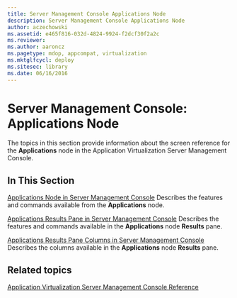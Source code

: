 ```yaml
---
title: Server Management Console Applications Node
description: Server Management Console Applications Node
author: aczechowski
ms.assetid: e465f816-032d-4824-9924-f2dcf30f2a2c
ms.reviewer:
ms.author: aaroncz
ms.pagetype: mdop, appcompat, virtualization
ms.mktglfcycl: deploy
ms.sitesec: library
ms.date: 06/16/2016
---
```



# Server Management Console: Applications Node


The topics in this section provide information about the screen reference for the **Applications** node in the Application Virtualization Server Management Console.

## In This Section


<a href="" id="applications-node-in-server-management-console"></a>[Applications Node in Server Management Console](applications-node-in-server-management-console.md)
Describes the features and commands available from the **Applications** node.

<a href="" id="applications-results-pane-in-server-management-console"></a>[Applications Results Pane in Server Management Console](applications-results-pane-in-server-management-console.md)
Describes the features and commands available in the **Applications** node **Results** pane.

<a href="" id="applications-results-pane-columns-in-server-management-console"></a>[Applications Results Pane Columns in Server Management Console](applications-results-pane-columns-in-server-management-console.md)
Describes the columns available in the **Applications** node **Results** pane.

## Related topics


[Application Virtualization Server Management Console Reference](application-virtualization-server-management-console-reference.md)

 

 





